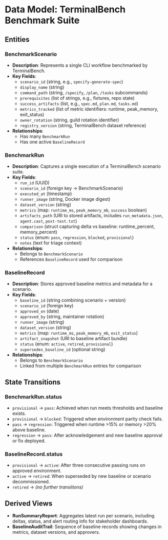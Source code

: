 # Data Model: TerminalBench Benchmark Suite

## Entities

### BenchmarkScenario
- **Description**: Represents a single CLI workflow benchmarked by TerminalBench.
- **Key Fields**:
  - `scenario_id` (string, e.g., `specify-generate-spec`)
  - `display_name` (string)
  - `command_path` (string, `/specify`, `/plan`, `/tasks` subcommands)
  - `prerequisites` (list of strings, e.g., fixtures, repo state)
  - `success_artifacts` (list, e.g., `spec.md`, `plan.md`, `tasks.md`)
  - `metrics_tracked` (list of metric identifiers: runtime, peak_memory, exit_status)
  - `owner_rotation` (string, guild rotation identifier)
  - `registry_version` (string, TerminalBench dataset reference)
- **Relationships**:
  - Has many `BenchmarkRun`
  - Has one active `BaselineRecord`

### BenchmarkRun
- **Description**: Captures a single execution of a TerminalBench scenario suite.
- **Key Fields**:
  - `run_id` (UUID)
  - `scenario_id` (foreign key → BenchmarkScenario)
  - `executed_at` (timestamp)
  - `runner_image` (string, Docker image digest)
  - `dataset_version` (string)
  - `metrics` (map: `runtime_ms`, `peak_memory_mb`, `success` boolean)
  - `artifacts_path` (URI to stored artifacts, includes `run_metadata.json`, `agent.cast`, `post-test.txt`)
  - `comparison` (struct capturing delta vs baseline: runtime_percent, memory_percent)
  - `status` (enum: `pass`, `regression`, `blocked`, `provisional`)
  - `notes` (text for triage context)
- **Relationships**:
  - Belongs to `BenchmarkScenario`
  - References `BaselineRecord` used for comparison

### BaselineRecord
- **Description**: Stores approved baseline metrics and metadata for a scenario.
- **Key Fields**:
  - `baseline_id` (string combining scenario + version)
  - `scenario_id` (foreign key)
  - `approved_on` (date)
  - `approved_by` (string, maintainer rotation)
  - `runner_image` (string)
  - `dataset_version` (string)
  - `metrics` (map: `runtime_ms`, `peak_memory_mb`, `exit_status`)
  - `artifact_snapshot` (URI to baseline artifact bundle)
  - `status` (enum: `active`, `retired`, `provisional`)
  - `supersedes_baseline_id` (optional string)
- **Relationships**:
  - Belongs to `BenchmarkScenario`
  - Linked from multiple `BenchmarkRun` entries for comparison

## State Transitions

### BenchmarkRun.status
- `provisional` → `pass`: Achieved when run meets thresholds and baseline exists.
- `provisional` → `blocked`: Triggered when environment parity check fails.
- `pass` → `regression`: Triggered when runtime >15% or memory >20% above baseline.
- `regression` → `pass`: After acknowledgement and new baseline approval or fix deployed.

### BaselineRecord.status
- `provisional` → `active`: After three consecutive passing runs on approved environment.
- `active` → `retired`: When superseded by new baseline or scenario decommissioned.
- `retired` → *(no further transitions)*

## Derived Views
- **RunSummaryReport**: Aggregates latest run per scenario, including deltas, status, and alert routing info for stakeholder dashboards.
- **BaselineAuditTrail**: Sequence of baseline records showing changes in metrics, dataset versions, and approvers.

